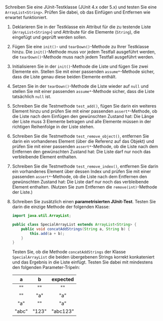 Schreiben Sie eine JUnit-Testklasse (JUnit 4.x oder 5.x) und testen Sie eine
`ArrayList<String>`. Prüfen Sie dabei, ob das Einfügen und Entfernen wie
erwartet funktioniert.

1.  Deklarieren Sie in der Testklasse ein Attribut für die zu testende Liste
    (`ArrayList<String>`) und Attribute für die Elemente (`String`), die
    eingefügt und geprüft werden sollen.

2.  Fügen Sie eine `init()`- und `tearDown()`-Methode zu Ihrer Testklasse hinzu.
    Die `init()`-Methode muss vor jedem Testfall ausgeführt werden, die
    `tearDown()`-Methode muss nach jedem Testfall ausgeführt werden.

3.  Initialisieren Sie in der `init()`-Methode die Liste und fügen Sie zwei
    Elemente ein. Stellen Sie mit einer passenden `assume*`-Methode sicher,
    dass die Liste genau diese beiden Elemente enthält.

4.  Setzen Sie in der `tearDown()`-Methode die Liste wieder auf `null` und
    stellen Sie mit einer passenden `assume*`-Methode sicher, dass die Liste
    tatsächlich `null` ist.

5.  Schreiben Sie die Testmethode `test_add()`, fügen Sie darin ein weiteres
    Element hinzu und prüfen Sie mit einer passenden `assert*`-Methode, ob die
    Liste nach dem Einfügen den gewünschten Zustand hat: Die Länge der Liste
    muss 3 Elemente betragen und alle Elemente müssen in der richtigen Reihenfolge
    in der Liste stehen.

6.  Schreiben Sie die Testmethode `test_remove_object()`, entfernen Sie darin
    ein vorhandenes Element (über die Referenz auf das Objekt) und prüfen Sie
    mit einer passenden `assert*`-Methode, ob die Liste nach dem Entfernen den
    gewünschten Zustand hat: Die Liste darf nur noch das verbleibende Element
    enthalten.

7.  Schreiben Sie die Testmethode `test_remove_index()`, entfernen Sie darin ein
    vorhandenes Element über dessen Index und prüfen Sie mit einer passenden
    `assert*`-Methode, ob die Liste nach dem Entfernen den gewünschten Zustand
    hat: Die Liste darf nur noch das verbleibende Element enthalten. (Nutzen Sie
    zum Entfernen die `remove(int)`-Methode der Liste.)

8.  Schreiben Sie zusätzlich einen **parametrisierten JUnit-Test**. Testen Sie
    darin die einzige Methode der folgenden Klasse:

    ```java
    import java.util.ArrayList;

    public class SpecialArrayList extends ArrayList<String> {
        public void concatAddStrings(String a, String b) {
            this.add(a + b);
        }
    }
    ```

    Testen Sie, ob die Methode `concatAddStrings` der Klasse `SpecialArrayList`
    die beiden übergebenen Strings korrekt konkateniert und das Ergebnis in die
    Liste einfügt. Testen Sie dabei mit mindestens den folgenden Parameter-Tripeln:

    |   a   |   b   | expected |
    |:-----:|:-----:|:--------:|
    |  ""   |  ""   |    ""    |
    |  ""   |  "a"  |   "a"    |
    |  "a"  |  ""   |   "a"    |
    | "abc" | "123" | "abc123" |
